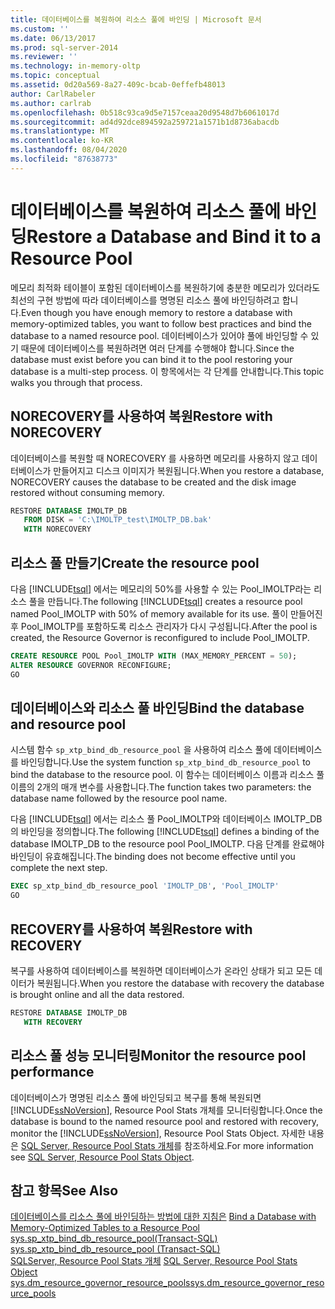 ```yaml
---
title: 데이터베이스를 복원하여 리소스 풀에 바인딩 | Microsoft 문서
ms.custom: ''
ms.date: 06/13/2017
ms.prod: sql-server-2014
ms.reviewer: ''
ms.technology: in-memory-oltp
ms.topic: conceptual
ms.assetid: 0d20a569-8a27-409c-bcab-0effefb48013
author: CarlRabeler
ms.author: carlrab
ms.openlocfilehash: 0b518c93ca9d5e7157ceaa20d9548d7b6061017d
ms.sourcegitcommit: ad4d92dce894592a259721a1571b1d8736abacdb
ms.translationtype: MT
ms.contentlocale: ko-KR
ms.lasthandoff: 08/04/2020
ms.locfileid: "87638773"
---
```

# <a name="restore-a-database-and-bind-it-to-a-resource-pool"></a><span data-ttu-id="87094-102">데이터베이스를 복원하여 리소스 풀에 바인딩</span><span class="sxs-lookup"><span data-stu-id="87094-102">Restore a Database and Bind it to a Resource Pool</span></span>
  <span data-ttu-id="87094-103">메모리 최적화 테이블이 포함된 데이터베이스를 복원하기에 충분한 메모리가 있더라도 최선의 구현 방법에 따라 데이터베이스를 명명된 리소스 풀에 바인딩하려고 합니다.</span><span class="sxs-lookup"><span data-stu-id="87094-103">Even though you have enough memory to restore a database with memory-optimized tables, you want to follow best practices and bind the database to a named resource pool.</span></span> <span data-ttu-id="87094-104">데이터베이스가 있어야 풀에 바인딩할 수 있기 때문에 데이터베이스를 복원하려면 여러 단계를 수행해야 합니다.</span><span class="sxs-lookup"><span data-stu-id="87094-104">Since the database must exist before you can bind it to the pool restoring your database is a multi-step process.</span></span> <span data-ttu-id="87094-105">이 항목에서는 각 단계를 안내합니다.</span><span class="sxs-lookup"><span data-stu-id="87094-105">This topic walks you through that process.</span></span>  
  
##  <a name="restore-with-norecovery"></a><span data-ttu-id="87094-106">NORECOVERY를 사용하여 복원</span><span class="sxs-lookup"><span data-stu-id="87094-106">Restore with NORECOVERY</span></span>  
 <span data-ttu-id="87094-107">데이터베이스를 복원할 때 NORECOVERY 를 사용하면 메모리를 사용하지 않고 데이터베이스가 만들어지고 디스크 이미지가 복원됩니다.</span><span class="sxs-lookup"><span data-stu-id="87094-107">When you restore a database, NORECOVERY causes the database to be created and the disk image restored without consuming memory.</span></span>  
  
```sql  
RESTORE DATABASE IMOLTP_DB   
   FROM DISK = 'C:\IMOLTP_test\IMOLTP_DB.bak'  
   WITH NORECOVERY  
```  
  
##  <a name="create-the-resource-pool"></a><span data-ttu-id="87094-108">리소스 풀 만들기</span><span class="sxs-lookup"><span data-stu-id="87094-108">Create the resource pool</span></span>  
 <span data-ttu-id="87094-109">다음 [!INCLUDE[tsql](../../includes/tsql-md.md)] 에서는 메모리의 50%를 사용할 수 있는 Pool_IMOLTP라는 리소스 풀을 만듭니다.</span><span class="sxs-lookup"><span data-stu-id="87094-109">The following [!INCLUDE[tsql](../../includes/tsql-md.md)] creates a resource pool named Pool_IMOLTP with 50% of memory available for its use.</span></span>  <span data-ttu-id="87094-110">풀이 만들어진 후 Pool_IMOLTP를 포함하도록 리소스 관리자가 다시 구성됩니다.</span><span class="sxs-lookup"><span data-stu-id="87094-110">After the pool is created, the Resource Governor is reconfigured to include Pool_IMOLTP.</span></span>  
  
```sql  
CREATE RESOURCE POOL Pool_IMOLTP WITH (MAX_MEMORY_PERCENT = 50);  
ALTER RESOURCE GOVERNOR RECONFIGURE;  
GO  
```  
  
##  <a name="bind-the-database-and-resource-pool"></a><span data-ttu-id="87094-111">데이터베이스와 리소스 풀 바인딩</span><span class="sxs-lookup"><span data-stu-id="87094-111">Bind the database and resource pool</span></span>  
 <span data-ttu-id="87094-112">시스템 함수 `sp_xtp_bind_db_resource_pool` 을 사용하여 리소스 풀에 데이터베이스를 바인딩합니다.</span><span class="sxs-lookup"><span data-stu-id="87094-112">Use the system function `sp_xtp_bind_db_resource_pool` to bind the database to the resource pool.</span></span> <span data-ttu-id="87094-113">이 함수는 데이터베이스 이름과 리소스 풀 이름의 2개의 매개 변수를 사용합니다.</span><span class="sxs-lookup"><span data-stu-id="87094-113">The function takes two parameters: the database name followed by the resource pool name.</span></span>  
  
 <span data-ttu-id="87094-114">다음 [!INCLUDE[tsql](../../includes/tsql-md.md)] 에서는 리소스 풀 Pool_IMOLTP와 데이터베이스 IMOLTP_DB의 바인딩을 정의합니다.</span><span class="sxs-lookup"><span data-stu-id="87094-114">The following [!INCLUDE[tsql](../../includes/tsql-md.md)] defines a binding of the database IMOLTP_DB to the resource pool Pool_IMOLTP.</span></span> <span data-ttu-id="87094-115">다음 단계를 완료해야 바인딩이 유효해집니다.</span><span class="sxs-lookup"><span data-stu-id="87094-115">The binding does not become effective until you complete the next step.</span></span>  
  
```sql  
EXEC sp_xtp_bind_db_resource_pool 'IMOLTP_DB', 'Pool_IMOLTP'  
GO  
```  
  
##  <a name="restore-with-recovery"></a><span data-ttu-id="87094-116">RECOVERY를 사용하여 복원</span><span class="sxs-lookup"><span data-stu-id="87094-116">Restore with RECOVERY</span></span>  
 <span data-ttu-id="87094-117">복구를 사용하여 데이터베이스를 복원하면 데이터베이스가 온라인 상태가 되고 모든 데이터가 복원됩니다.</span><span class="sxs-lookup"><span data-stu-id="87094-117">When you restore the database with recovery the database is brought online and all the data restored.</span></span>  
  
```sql  
RESTORE DATABASE IMOLTP_DB   
   WITH RECOVERY  
```  
  
##  <a name="monitor-the-resource-pool-performance"></a><span data-ttu-id="87094-118">리소스 풀 성능 모니터링</span><span class="sxs-lookup"><span data-stu-id="87094-118">Monitor the resource pool performance</span></span>  
 <span data-ttu-id="87094-119">데이터베이스가 명명된 리소스 풀에 바인딩되고 복구를 통해 복원되면 [!INCLUDE[ssNoVersion](../../includes/ssnoversion-md.md)], Resource Pool Stats 개체를 모니터링합니다.</span><span class="sxs-lookup"><span data-stu-id="87094-119">Once the database is bound to the named resource pool and restored with recovery, monitor the [!INCLUDE[ssNoVersion](../../includes/ssnoversion-md.md)], Resource Pool Stats Object.</span></span> <span data-ttu-id="87094-120">자세한 내용은 [SQL Server, Resource Pool Stats 개체](../performance-monitor/sql-server-resource-pool-stats-object.md)를 참조하세요.</span><span class="sxs-lookup"><span data-stu-id="87094-120">For more information see [SQL Server, Resource Pool Stats Object](../performance-monitor/sql-server-resource-pool-stats-object.md).</span></span>  
  
## <a name="see-also"></a><span data-ttu-id="87094-121">참고 항목</span><span class="sxs-lookup"><span data-stu-id="87094-121">See Also</span></span>  
 <span data-ttu-id="87094-122">[데이터베이스를 리소스 풀에 바인딩하는 방법에 대한 지침은](bind-a-database-with-memory-optimized-tables-to-a-resource-pool.md) </span><span class="sxs-lookup"><span data-stu-id="87094-122">[Bind a Database with Memory-Optimized Tables to a Resource Pool](bind-a-database-with-memory-optimized-tables-to-a-resource-pool.md) </span></span>  
 <span data-ttu-id="87094-123">[sys.sp_xtp_bind_db_resource_pool&#40;Transact-SQL&#41;](/sql/relational-databases/system-stored-procedures/sys-sp-xtp-bind-db-resource-pool-transact-sql) </span><span class="sxs-lookup"><span data-stu-id="87094-123">[sys.sp_xtp_bind_db_resource_pool &#40;Transact-SQL&#41;](/sql/relational-databases/system-stored-procedures/sys-sp-xtp-bind-db-resource-pool-transact-sql) </span></span>  
 <span data-ttu-id="87094-124">[SQLServer, Resource Pool Stats 개체](../performance-monitor/sql-server-resource-pool-stats-object.md) </span><span class="sxs-lookup"><span data-stu-id="87094-124">[SQL Server, Resource Pool Stats Object](../performance-monitor/sql-server-resource-pool-stats-object.md) </span></span>  
 [<span data-ttu-id="87094-125">sys.dm_resource_governor_resource_pools</span><span class="sxs-lookup"><span data-stu-id="87094-125">sys.dm_resource_governor_resource_pools</span></span>](/sql/relational-databases/system-stored-procedures/sys-sp-xtp-unbind-db-resource-pool-transact-sql)  
  
  
